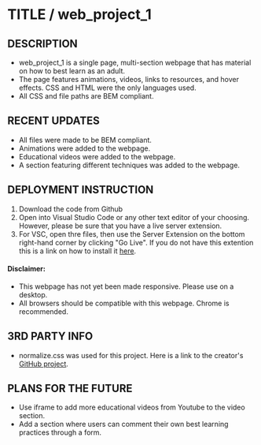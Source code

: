 # TITLE / web_project_1


## DESCRIPTION

* web_project_1 is a single page, multi-section webpage that has material on how to best learn as an adult. 
* The page features animations, videos, links to resources, and hover effects. CSS and HTML were the only languages used. 
* All CSS and file paths are BEM compliant.


## RECENT UPDATES

* All files were made to be BEM compliant.
* Animations were added to the webpage.
* Educational videos were added to the webpage.
* A section featuring different techniques was added to the webpage.


## DEPLOYMENT INSTRUCTION

1. Download the code from Github
2. Open into Visual Studio Code or any other text editor of your choosing. However, please be sure that you have a live server extension.
3. For VSC, open thre files, then use the Server Extension on the bottom right-hand corner by clicking "Go Live". If you do not have this extention this is a link on how to install it [here](https://marketplace.visualstudio.com/items?itemName=ritwickdey.LiveServer).

#### Disclaimer:
* This webpage has not yet been made responsive. Please use on a desktop.
* All browsers should be compatible with this webpage. Chrome is recommended.


## 3RD PARTY INFO

* normalize.css was used for this project. Here is a link to the creator's [GitHub project](https://necolas.github.io/normalize.css/).


## PLANS FOR THE FUTURE

* Use iframe to add more educational videos from Youtube to the video section.
* Add a section where users can comment their own best learning practices through a form. 

